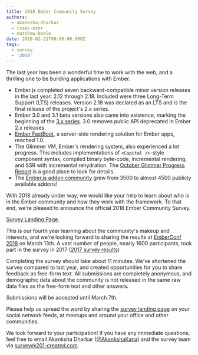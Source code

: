 ```yaml
---
title: 2018 Ember Community Survey
authors:
  - akanksha-dharkar
  - isaac-ezer
  - matthew-beale
date: 2018-02-21T00:00:00.000Z
tags:
  - survey
  - '2018'
---
```



The last year has been a wonderful time to work with the web, and a thrilling one to
be building applications with Ember.

- Ember.js completed seven backward-compatible minor version releases in the
  last year: 2.12 through 2.18.
  Included were three Long-Term Support (LTS) releases.
  Version 2.18 was declared as an LTS and is the final release of the project's 2.x series.
- Ember 3.0 and 3.1 beta versions also came into existence, marking the beginning of the [3.x
  series](http://emberjs.com/blog/tags/releases.html).
  3.0 removes public API deprecated in Ember 2.x releases.
- [Ember FastBoot](https://www.ember-fastboot.com/), a server-side rendering solution for Ember apps, reached 1.0.
- The Glimmer VM,
Ember's rendering system, also experienced a lot progress. This includes
implementations of `<Capital />`-style component syntax, compiled binary
byte-code, incremental rendering, and SSR with incremental rehydration. The [October Glimmer Progress Report](https://emberjs.com/blog/2017/10/10/glimmer-progress-report.html) is a good place to look for details.
- The [Ember.js addon community](https://www.emberaddons.com/) grew from 3500
  to almost 4500 publicly available addons!

With 2018 already under way, we would like your help to learn
about who is in the Ember community and how they work with the framework.
To that end, we're pleased to announce the official 2018 Ember Community Survey.

<a href="https://emberjs.com/ember-community-survey-2018" class="ember-button ember-button--centered">
  Survey Landing Page <img src="/images/survey/right-arrow.png" alt="" role="presentation" class="btn-image" />
</a>

This is our fourth year learning about the community's makeup and interests,
and we're looking forward to
sharing the results at [EmberConf 2018](http://emberconf.com/) on March 13th.
A vast number of people, nearly 1600 participants, took part in the survey in 2017 ([2017 survey results](https://www.emberjs.com/ember-community-survey-2017/))

Completing the survey should take about 11 minutes. We've shortened the
survey compared to last year, and created opportunities for you to share
feedback as free-form text. All submissions are completely anonymous, and
demographic data about the community is not released in the same raw data files
as the free-form text and other answers.

Submissions will be accepted until March 7th.

Please help us spread the word by sharing the
[survey landing page](/ember-community-survey-2018) on your social
network feeds, at meetups and around your office and other communities.

We look forward to your participation!
If you have any immediate questions, feel free to email
Akanksha Dharkar ([@AkankshaKana](https://twitter.com/AkankshaKana)) and
the survey team via
[survey@201-created.com](mailto:survey@201-created.com).
